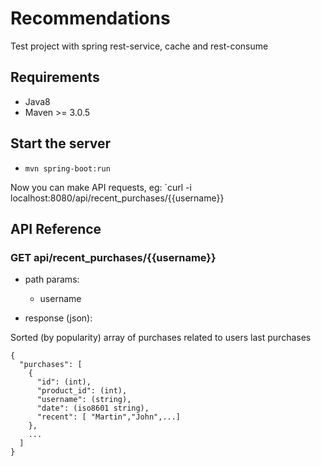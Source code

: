 # Recommendations
Test project with spring rest-service, cache and rest-consume

## Requirements

- Java8
- Maven >= 3.0.5

## Start the server

- `mvn spring-boot:run`

Now you can make API requests, eg: `curl -i localhost:8080/api/recent_purchases/{{username}}

## API Reference

### GET api/recent_purchases/{{username}}

- path params:
  - username

- response (json):

Sorted (by popularity) array of purchases related to users last purchases

```
{
  "purchases": [
    {
      "id": (int),
      "product_id": (int),
      "username": (string),
      "date": (iso8601 string),
      "recent": [ "Martin","John",...]
    },
    ...
  ]
}
